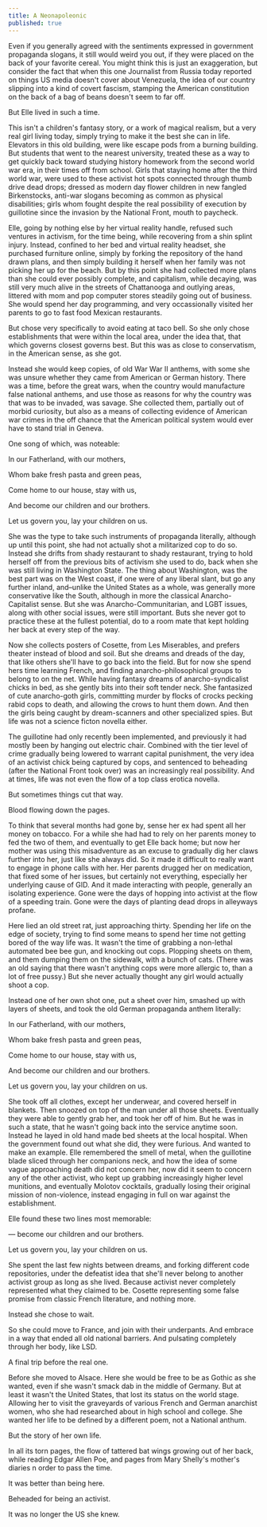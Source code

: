 ```yaml
---
title: A Neonapoleonic
published: true
---
```

Even if you generally agreed with the sentiments expressed in government propaganda slogans, it still would weird you out, if they were placed on the back of your favorite cereal. You might think this is just an exaggeration, but consider the fact that when this one Journalist from Russia today reported on things US media doesn't cover about Venezuela, the idea of our country slipping into a kind of covert fascism, stamping the American constitution on the back of a bag of beans doesn't seem to far off.

But Elle lived in such a time.

This isn't a children's fantasy story, or a work of magical realism, but a very real girl living today, simply trying to make it the best she can in life. Elevators in this old building, were like escape pods from a burning building. But students that went to the nearest university, treated these as a way to get quickly back toward studying history homework from the second world war era, in their times off from school. Girls that staying home after the third world war, were used to these activist hot spots connected through thumb drive dead drops; dressed as modern day flower children in new fangled Birkenstocks, anti-war slogans becoming as common as physical disabilities; girls whom fought despite the real possibility of execution by guillotine since the invasion by the National Front, mouth to paycheck.

Elle, going by nothing else by her virtual reality handle, refused such ventures in activism, for the time being, while recovering from a shin splint injury. Instead, confined to her bed and virtual reality headset, she purchased furniture online, simply by forking the repository of the hand drawn plans, and then simply building it herself when her family was not picking her up for the beach. But by this point she had collected more plans than she could ever possibly complete, and capitalism, while decaying, was still very much alive in the streets of Chattanooga and outlying areas, littered with mom and pop computer stores steadily going out of business. She would spend her day programming, and very occassionally visited her parents to go to fast food Mexican restaurants.

But chose very specifically to avoid eating at taco bell. So she only chose establishments that were within the local area, under the idea that, that which governs closest governs best. But this was as close to conservatism, in the American sense, as she got.

Instead she would keep copies, of old War War II anthems, with some she was unsure whether they came from American or German history. There was a time, before the great wars, when the country would manufacture false national anthems, and use those as reasons for why the country was that was to be invaded, was savage. She collected them, partially out of morbid curiosity, but also as a means of collecting evidence of American war crimes in the off chance that the American political system would ever have to stand trial in Geneva.

One song of which, was noteable:

In our Fatherland, with our mothers,

Whom bake fresh pasta and green peas,

Come home to our house, stay with us,

And become our children and our brothers.

Let us govern you, lay your children on us.

She was the type to take such instruments of propaganda literally, although up until this point, she had not actually shot a militarized cop to do so. Instead she drifts from shady restaurant to shady restaurant, trying to hold herself off from the previous bits of activism she used to do, back when she was still living in Washington State. The thing about Washington, was the best part was on the West coast, if one were of any liberal slant, but go any further inland, and–unlike the United States as a whole, was generally more conservative like the South, although in more the classical Anarcho-Capitalist sense. But she was Anarcho-Communitarian, and LGBT issues, along with other social issues, were still important. Buts she never got to practice these at the fullest potential, do to a room mate that kept holding her back at every step of the way.

Now she collects posters of Cosette, from Les Miserables, and prefers theater instead of blood and soil. But she dreams and dreads of the day, that like others she'll have to go back into the field. But for now she spend hers time learning French, and finding anarcho-philosophical groups to belong to on the net. While having fantasy dreams of anarcho-syndicalist chicks in bed, as she gently bits into their soft tender neck. She fantasized of cute anarcho-goth girls, committing murder by flocks of crocks pecking rabid cops to death, and allowing the crows to hunt them down. And then the girls being caught by dream-scanners and other specialized spies. But life was not a science ficton novella either.

The guillotine had only recently been implemented, and previously it had mostly been by hanging out electric chair. Combined with the tier level of crime gradually being lowered to warrant capital punishment, the very idea of an activist chick being captured by cops, and sentenced to beheading (after the National Front took over) was an increasingly real possibility. And at times, life was not even the flow of a top class erotica novella.

But sometimes things cut that way.

Blood flowing down the pages.

To think that several months had gone by, sense her ex had spent all her money on tobacco. For a while she had had to rely on her parents money to fed the two of them, and eventually to get Elle back home; but now her mother was using this misadventure as an excuse to gradually dig her claws further into her, just like she always did. So it made it difficult to really want to engage in phone calls with her. Her parents drugged her on medication, that fixed some of her issues, but certainly not everything, especially her underlying cause of GID. And it made interacting with people, generally an isolating experience. Gone were the days of hopping into activist at the flow of a speeding train. Gone were the days of planting dead drops in alleyways profane.

Here lied an old street rat, just approaching thirty. Spending her life on the edge of society, trying to find some means to spend her time not getting bored of the way life was. It wasn't the time of grabbing a non-lethal automated bee bee gun, and knocking out cops. Plopping sheets on them, and them dumping them on the sidewalk, with a bunch of cats. (There was an old saying that there wasn't anything cops were more allergic to, than a lot of free pussy.) But she never actually thought any girl would actually shoot a cop.

Instead one of her own shot one, put a sheet over him, smashed up with layers of sheets, and took the old German propaganda anthem literally:

In our Fatherland, with our mothers,

Whom bake fresh pasta and green peas,

Come home to our house, stay with us,

And become our children and our brothers.

Let us govern you, lay your children on us.

She took off all clothes, except her underwear, and covered herself in blankets. Then snoozed on top of the man under all those sheets. Eventually they were able to gently grab her, and took her off of him. But he was in such a state, that he wasn't going back into the service anytime soon. Instead he layed in old hand made bed sheets at the local hospital. When the government found out what she did, they were furious. And wanted to make an example. Elle remembered the smell of metal, when the guillotine blade sliced through her companions neck, and how the idea of some vague approaching death did not concern her, now did it seem to concern any of the other activist, who kept up grabbing increasingly higher level munitions, and eventually Molotov cocktails, gradually losing their original mission of non-violence, instead engaging in full on war against the establishment.

Elle found these two lines most memorable:

— become our children and our brothers.

Let us govern you, lay your children on us.

She spent the last few nights between dreams, and forking different code repositories, under the defeatist idea that she'll never belong to another activist group as long as she lived. Because activist never completely represented what they claimed to be. Cosette representing some false promise from classic French literature, and nothing more.

Instead she chose to wait.

So she could move to France, and join with their underpants. And embrace in a way that ended all old national barriers. And pulsating completely through her body, like LSD.

A final trip before the real one.

Before she moved to Alsace. Here she would be free to be as Gothic as she wanted, even if she wasn't smack dab in the middle of Germany. But at least it wasn't the United States, that lost its status on the world stage. Allowing her to visit the graveyards of various French and German anarchist women, who she had researched about in high school and college. She wanted her life to be defined by a different poem, not a National anthum.

But the story of her own life.

In all its torn pages, the flow of tattered bat wings growing out of her back, while reading Edgar Allen Poe, and pages from Mary Shelly's mother's diaries n order to pass the time.

It was better than being here.

Beheaded for being an activist.

It was no longer the US she knew.
